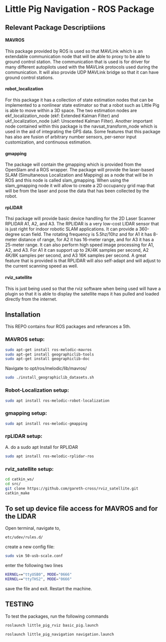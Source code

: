 # Little Pig Navigation - ROS Package

## Relevant Package Descriptiions

#### MAVROS
This package provided by ROS is used so that MAVLink which is an extendable communication node that will be able to proxy to be able to ground control station. The communication that is used is for driver for many different autopilots used with the MAVLink protocols used during the communication. It will also provide UDP MAVLink bridge so that it can have ground control stations.

#### robot_localization
For this package it has a collection of state estimation nodes that can be implemented to a nonlinear state estimator so that a robot such as Little Pig is able to move within a 3D space. The two estimation nodes are ekf_localization_node (ekf: Extended Kalman Filter) and ukf_localization_node (ukf: Unscented Kalman Filter). Another important node contained within this package is the navsat_transform_node which is used in the aid of integrating the GPS data. Some features that this package has also are fusion of arbitrary number sensors, per-senor input customization, and continuous estimation.

#### gmapping
The package will contain the gmapping which is provided from the OpenSlam and a ROS wrapper. The package will provide the laser-based SLAM (Simultaneous Localization and Mapping) as a node that will be in ROS and this node is called slam_gmapping. When using the slam_gmapping node it will allow to create a 2D occupancy grid map that will be from the laser and pose the data that has been collected by the robot.

#### rpLIDAR
Thsi package will provide basic device handling for the 2D Laser Scanner RPLIDAR A1, A2, and A3. The RPLIDAR is a very low-cost LIDAR sensor that is just right for indoor robotic SLAM applications. It can provide a 360-degree scan field. The rotating frequency is 5.5hz/10hz and for A1 it has 8-meter distance of range, for A2 it has 16-meter range, and for A3 it has a 25-meter range. It can also perform high speed image processing for A1, A2, and A3. For A1 it can support up to 2K/4K samples per second, A2 4K/8K samples per second, and A3 16K samples per second. A great feature that is provided is that RPLIDAR will also self-adapt and will adjust to the current scanning speed as well.

#### rviz_satellite
This is just being used so that the rviz software when being used will have a plugin so that it is able to display the satellite maps it has pulled and loaded directly from the internet.

## Installation

This REPO contains four ROS packages and referances a 5th.
### MAVROS setup:
```bash
sudo apt-get install ros-melodic-mavros
sudo apt-get install geographiclib-tools
sudo apt-get install geographiclib-doc
```
Navigate to opt/ros/melodic/lib/mavros/
```bash
sudo ./install_geographiclib_datasets.sh
```

### Robot-Localization setup:
```bash
sudo apt install ros-melodic-robot-localization
```
### gmapping setup:
```bash
sudo apt install ros-melodic-gmapping
```

### rpLIDAR setup:
 A. do a sudo apt Install for RPLIDAR
```bash
sudo apt install ros-melodic-rplidar-ros
```

### rviz_satellite setup:
```bash
cd catkin_ws/
cd src/
git clone https://github.com/gareth-cross/rviz_satellite.git
catkin_make
```

## To set up device file access for MAVROS and for the LIDAR
Open terminal, navigate to,
```bash
etc/udev/rules.d/
```
create a new config file:
```bash
sudo vim 50-usb-scale.conf
```
enter the following two lines
```bash
KERNEL=="ttyUSB0", MODE="0666"
KERNEL=="ttyTHS2", MODE="0666"
```
save the file and exit.
Restart the machine.

## TESTING
To test the packages, run the following commands
```bash
roslaunch little_pig_rviz basic_pig.launch
```
```bash
roslaunch little_pig_navigation navigation.launch
```
      




